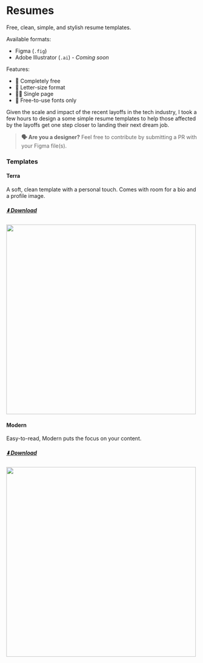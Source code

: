 # Resumes

Free, clean, simple, and stylish resume templates.

Available formats:

- Figma (`.fig`)
- Adobe Illustrator (`.ai`) - _Coming soon_

Features:

- 🤑 Completely free
- 📄 Letter-size format
- ☝🏼 Single page
- 🔡 Free-to-use fonts only

Given the scale and impact of the recent layoffs in the tech industry, I took a few hours to design a some simple resume templates to help those affected by the layoffs get one step closer to landing their next dream job.

> **🗣️ Are you a designer?** Feel free to contribute by submitting a PR with your Figma file(s).

### Templates

#### Terra

A soft, clean template with a personal touch. Comes with room for a bio and a profile image.

##### [⬇️ Download](https://github.com/noahbuscher/resumes/raw/main/templates/Terra.fig)

<img src="https://user-images.githubusercontent.com/4841586/215698787-c5d63fc1-abae-459a-8b6f-e7801f7f3b4a.png" width="500px" height="auto"/>


#### Modern

Easy-to-read, Modern puts the focus on your content.

##### [⬇️ Download](https://github.com/noahbuscher/resumes/raw/main/templates/Modern.fig)

<img src="https://user-images.githubusercontent.com/4841586/215698813-0bfb368a-46ef-4a76-956b-2ce27f76d6e6.png" width="500px" height="auto"/>


